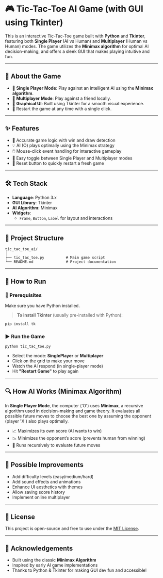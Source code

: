 # 🎮 Tic-Tac-Toe AI Game (with GUI using Tkinter)

This is an interactive Tic-Tac-Toe game built with **Python** and **Tkinter**, featuring both **Single Player** (AI vs Human) and **Multiplayer** (Human vs Human) modes. The game utilizes the **Minimax algorithm** for optimal AI decision-making, and offers a sleek GUI that makes playing intuitive and fun.

---

## 🧠 About the Game

- 👤 **Single Player Mode**: Play against an intelligent AI using the **Minimax algorithm**.
- 👥 **Multiplayer Mode**: Play against a friend locally.
- 🎨 **Graphical UI**: Built using Tkinter for a smooth visual experience.
- 🔁 Restart the game at any time with a single click.

---

## ✨ Features

- 🎯 Accurate game logic with win and draw detection
- 💡 AI (O) plays optimally using the Minimax strategy
- 🖱️ Mouse-click event handling for interactive gameplay
- 🔄 Easy toggle between Single Player and Multiplayer modes
- 📲 Reset button to quickly restart a fresh game

---

## 🛠️ Tech Stack

- **Language**: Python 3.x  
- **GUI Library**: Tkinter  
- **AI Algorithm**: Minimax  
- **Widgets**:
  - `Frame`, `Button`, `Label` for layout and interactions

---

## 📁 Project Structure

```
tic_tac_toe_ai/
│
├── tic_tac_toe.py          # Main game script
└── README.md               # Project documentation
```

---

## 🚀 How to Run

### 🐍 Prerequisites

Make sure you have Python installed.

> **To install Tkinter** (usually pre-installed with Python):
```bash
pip install tk
```

### ▶️ Run the Game

```bash
python tic_tac_toe.py
```

- Select the mode: **SinglePlayer** or **Multiplayer**
- Click on the grid to make your move
- Watch the AI respond (in single-player mode)
- Hit **"Restart Game"** to play again

---

## 🔍 How AI Works (Minimax Algorithm)

In **Single Player Mode**, the computer ('O') uses **Minimax**, a recursive algorithm used in decision-making and game theory. It evaluates all possible future moves to choose the best one by assuming the opponent (player 'X') also plays optimally.

- 📈 Maximizes its own score (AI wants to win)
- 📉 Minimizes the opponent’s score (prevents human from winning)
- 🔄 Runs recursively to evaluate future moves
---

## 🔧 Possible Improvements

- Add difficulty levels (easy/medium/hard)
- Add sound effects and animations
- Enhance UI aesthetics with themes
- Allow saving score history
- Implement online multiplayer

---

## 📄 License

This project is open-source and free to use under the [MIT License](LICENSE).

---

## 🙌 Acknowledgements

- Built using the classic **Minimax Algorithm**
- Inspired by early AI game implementations
- Thanks to Python & Tkinter for making GUI dev fun and accessible!
